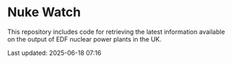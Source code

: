 # Nuke Watch

This repository includes code for retrieving the latest information available on the output of EDF nuclear power plants in the UK.

Last updated: 2025-06-18 07:16